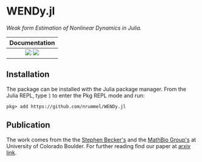 # WENDy.jl

*Weak form Estimation of Nonlinear Dynamics in Julia.*

|**Documentation** |
|:-----------------:|
| [![][docs-stable-img]][docs-dev-url] [![][docs-dev-img]][docs-dev-url] | 


## Installation

The package can be installed with the Julia package manager.
From the Julia REPL, type `]` to enter the Pkg REPL mode and run:

```
pkg> add https://github.com/nrummel/WENDy.jl
```

## Publication
The work comes from the the [Stephen Becker's](https://amath.colorado.edu/faculty/becker) and the [MathBio Group's](https://www.colorado.edu/project/mathbio/) at University of Colorado Boulder. For further reading find our paper at [arxiv link](https://arxiv.org/).


[contrib-url]: https://documenter.juliadocs.org/dev/contributing/
[discourse-tag-url]: https://discourse.julialang.org/tags/documenter
[gitter-url]: https://gitter.im/juliadocs/users

[docs-dev-img]: https://img.shields.io/badge/docs-dev-blue.svg
[docs-dev-url]: https://nrummel.github.io/WENDy.jl/dev

[docs-stable-img]: https://img.shields.io/badge/docs-stable-blue.svg
[docs-stable-url]: https://nrummel.github.io/WENDy.jl/stable

[GHA-img]: https://github.com/JuliaDocs/Documenter.jl/workflows/CI/badge.svg
[GHA-url]: https://github.com/JuliaDocs/Documenter.jl/actions?query=workflows/CI

[codecov-img]: https://codecov.io/gh/JuliaDocs/Documenter.jl/branch/master/graph/badge.svg
[codecov-url]: https://codecov.io/gh/JuliaDocs/Documenter.jl

[issues-url]: https://github.com/JuliaDocs/Documenter.jl/issues

[pkgeval-img]: https://juliaci.github.io/NanosoldierReports/pkgeval_badges/D/Documenter.svg
[pkgeval-url]: https://juliaci.github.io/NanosoldierReports/pkgeval_badges/D/Documenter.html